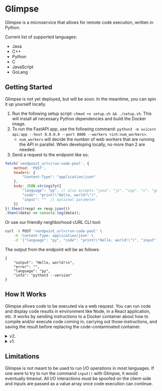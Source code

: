 # Glimpse

Glimpse is a microservice that allows for remote code execution, written in Python.

Current list of supported languages:
- Java
- C++
- Python
- C
- JavaScript
- GoLang

## Getting Started

Glimpse is not yet deployed, but will be soon. In the meantime, you can spin it up yourself locally.

1. Run the following setup script: `chmod +x setup.sh && ./setup.sh`. This will install all necessary Python dependencies and build the Docker image.
2. To run the FastAPI app, use the following command: `python3 -m uvicorn api:app --host 0.0.0.0 --port 8000 --workers <int:num_workers>`.
    - `num_workers` will decide the number of web workers that are running the API in parallel. When developing locally, no more than 2 are needed.
3. Send a request to the endpoint like so:

```javascript
fetch('<endpoint_url>/run-code-pool', {
    method: 'POST',
    headers: {
        "Content-Type": "application/json"
    },
    body: JSON.stringify({
        "language": "py", // also accepts "java", "js", "cpp", "c", "go"
        "code": "print(\"Hello, world!\")",
        "input": ""  // optional parameter
    })
}).then((resp) => resp.json())
.then((data) => console.log(data));
```

Or use our friendly neighborhood cURL CLI tool:

```bash
curl -X POST '<endpoint_url>/run-code-pool' \
    -H 'Content-Type: application/json' \
    -d '{"language": "py", "code": "print(\"Hello, world!\")", "input": ""}'
```

The output from the endpoint will be as follows:

```
{
    "output": "Hello, world!\n",
    "error": "",
    "language": "py",
    "info": "python3 --version"
}
```

## How It Works

Glimpse allows code to be executed via a web request. You can run code and display code results in environment like Node, in a React application, etc. It works by sending instructions to a Docker container about how to compile and/or execute code coming in, carrying out those instructions, and saving the result before replacing the code-contaminated container.

<details>
<summary>v2.</summary>

The current iteration of Glimpse recognizes that untrusted code should not be ran outside of a containerized environment. What's more, code submissions should run in their own container.

We now maintain a scalable container "pool" of pre-warmed containers that are all able to execute code in any of the supported languages. When a code submission is submitted via our endpoint, a few things happen:

- A pre-warmed container is selected from the pool, and we create a record of that submission in the container.
- That code file is executed in the container, and the output is recorded.
- That container is discarded, and a new one takes its place.

</details>

<details>
<summary>v1.</summary>

The first iteration of Glimpse ran in a single Docker container, which has all the necessary software installed to compile and run files from supported languages.

When a request was made to Lantern's `run_code` endpoint, the corresponding method `run_code` was called, and the following steps occurred in order:
1. A submission file was generated with a unique UUID and the proper extension.
2. A set of compilation and execution command line arguments were generated, instructing the container how to execute the `code` parameter that was passed in.
3. The code was compiled (if a compilation step is necessary) and executed, and the resulting std_out and std_err streams were captured and returned as a Response.

Glimpse takes advantage of FastAPI's support for async Python to compile and execute code processing requests in "parallel" (thanks, GIL).
</details>

## Limitations

Glimpse is not meant to be used to run I/O operations in most languages. If one were to try to run the command `input()` with Glimpse, it would eventually timeout.
All I/O interactions must be spoofed on the client-side and inputs are passed as a value array once code execution can continue.